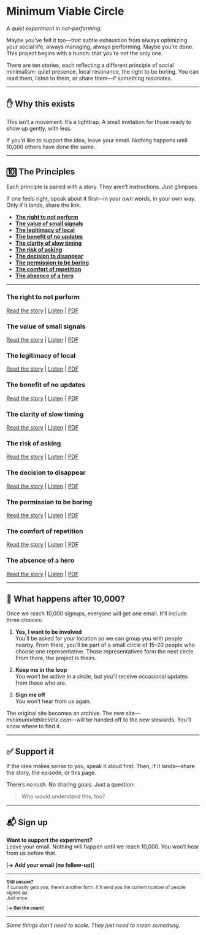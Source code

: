 # Minimum Viable Circle

*A quiet experiment in not-performing.*

Maybe you’ve felt it too—that subtle exhaustion from always optimizing your social life, always managing, always performing. Maybe you’re done. This project begins with a hunch: that you’re not the only one.

There are ten stories, each reflecting a different principle of social minimalism: quiet presence, local resonance, the right to be boring. You can read them, listen to them, or share them—if something resonates.

---

## ✋ Why this exists

This isn’t a movement. It’s a lighttrap. A small invitation for those ready to show up gently, with less.

If you’d like to support the idea, leave your email. Nothing happens until 10,000 others have done the same.

---

## 🔟 The Principles

Each principle is paired with a story. They aren’t instructions. Just glimpses.

If one feels right, speak about it first—in your own words, in your own way. Only if it lands, share the link.

- [**The right to not perform**](#the-right-to-not-perform)  
- [**The value of small signals**](#the-value-of-small-signals)  
- [**The legitimacy of local**](#the-legitimacy-of-local)  
- [**The benefit of no updates**](#the-benefit-of-no-updates)  
- [**The clarity of slow timing**](#the-clarity-of-slow-timing)  
- [**The risk of asking**](#the-risk-of-asking)  
- [**The decision to disappear**](#the-decision-to-disappear)  
- [**The permission to be boring**](#the-permission-to-be-boring)  
- [**The comfort of repetition**](#the-comfort-of-repetition)  
- [**The absence of a hero**](#the-absence-of-a-hero)

---

### The right to not perform <a name="the-right-to-not-perform"></a>
[Read the story](#) | [Listen](#) | [PDF](#)

### The value of small signals <a name="the-value-of-small-signals"></a>
[Read the story](#) | [Listen](#) | [PDF](#)

### The legitimacy of local <a name="the-legitimacy-of-local"></a>
[Read the story](#) | [Listen](#) | [PDF](#)

### The benefit of no updates <a name="the-benefit-of-no-updates"></a>
[Read the story](#) | [Listen](#) | [PDF](#)

### The clarity of slow timing <a name="the-clarity-of-slow-timing"></a>
[Read the story](#) | [Listen](#) | [PDF](#)

### The risk of asking <a name="the-risk-of-asking"></a>
[Read the story](#) | [Listen](#) | [PDF](#)

### The decision to disappear <a name="the-decision-to-disappear"></a>
[Read the story](#) | [Listen](#) | [PDF](#)

### The permission to be boring <a name="the-permission-to-be-boring"></a>
[Read the story](#) | [Listen](#) | [PDF](#)

### The comfort of repetition <a name="the-comfort-of-repetition"></a>
[Read the story](#) | [Listen](#) | [PDF](#)

### The absence of a hero <a name="the-absence-of-a-hero"></a>
[Read the story](#) | [Listen](#) | [PDF](#)

---

## 🚦 What happens after 10,000?

Once we reach 10,000 signups, everyone will get one email. It’ll include three choices:

1. **Yes, I want to be involved**  
   You’ll be asked for your location so we can group you with people nearby. From there, you’ll be part of a small circle of 15–20 people who choose one representative. Those representatives form the next circle. From there, the project is theirs.

2. **Keep me in the loop**  
   You won’t be active in a circle, but you’ll receive occasional updates from those who are.

3. **Sign me off**  
   You won’t hear from us again.

The original site becomes an archive. The new site—*minimumviablecircle.com*—will be handed off to the new stewards. You’ll know where to find it.

---

## ✅ Support it

If the idea makes sense to you, speak it aloud first. Then, if it lands—share the story, the episode, or this page.

There’s no rush. No sharing goals. Just a question:  
> Who would understand this, too?

---

## 📬 Sign up

**Want to support the experiment?**  
Leave your email. Nothing will happen until we reach 10,000. You won’t hear from us before that.

[**→ Add your email (no follow-up)**]

---

<small>

**Still unsure?**  
If curiosity gets you, there’s another form. It’ll send you the current number of people signed up.  
Just once.

[**→ Get the count**]

</small>

---

*Some things don’t need to scale. They just need to mean something.*